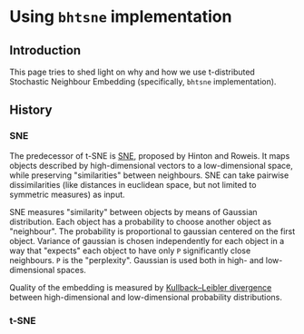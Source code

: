 # Using `bhtsne` implementation

## Introduction
This page tries to shed light on why and how we use t-distributed Stochastic Neighbour Embedding 
(specifically, `bhtsne` implementation).

## History
### SNE
The predecessor of t-SNE is [SNE](http://machinelearning.wustl.edu/mlpapers/paper_files/AA45.pdf),
proposed by Hinton and Roweis. It maps objects described by high-dimensional vectors to a low-dimensional space,
while preserving "similarities" between neighbours. SNE can take pairwise dissimilarities (like distances in euclidean
space, but not limited to symmetric measures) as input.

SNE measures "similarity" between objects by means of Gaussian distribution. Each object has a probability
to choose another object as "neighbour". The probability is proportional to gaussian centered on the first object.
Variance of gaussian is chosen independently for each object in a way that "expects" each object to have only `P` 
significantly close neighbours. `P` is the "perplexity". Gaussian is used both in high- and low-dimensional spaces.

Quality of the embedding is measured by [Kullback–Leibler divergence](https://en.wikipedia.org/wiki/Kullback%E2%80%93Leibler_divergence)
between high-dimensional and low-dimensional probability distributions.

### t-SNE
